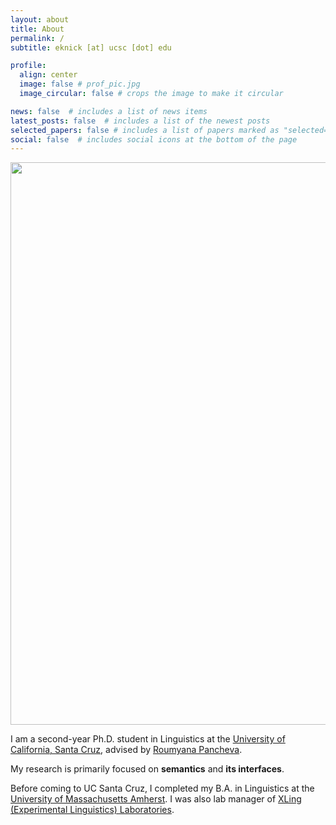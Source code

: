 ```yaml
---
layout: about
title: About
permalink: /
subtitle: eknick [at] ucsc [dot] edu

profile:
  align: center
  image: false # prof_pic.jpg
  image_circular: false # crops the image to make it circular

news: false  # includes a list of news items
latest_posts: false  # includes a list of the newest posts
selected_papers: false # includes a list of papers marked as "selected={true}"
social: false  # includes social icons at the bottom of the page
---
```


<img src="OceanPictureKnick.png" width="1200" height="900">

I am a second-year Ph.D. student in Linguistics at the [University of California, Santa Cruz](http://ling.ucsc.edu), advised by [Roumyana Pancheva](https://pancheva.github.io).

My research is primarily focused on <b>semantics</b> and <b>its interfaces</b>.

Before coming to UC Santa Cruz, I completed my B.A. in Linguistics at the [University of Massachusetts Amherst](https://www.umass.edu/linguistics/). I was also lab manager of [XLing (Experimental Linguistics) Laboratories](https://xlingumass.github.io).